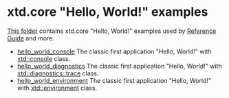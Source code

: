 # xtd.core "Hello, World!" examples

[This folder](.) contains xtd.core "Hello, World!" examples used by [Reference Guide](https://codedocs.xyz/gammasoft71/xtd/) and more.

* [hello_world_console](hello_world_console/README.md) The classic first application "Hello, World!" with [xtd::console](../../../src/xtd.core/include/xtd/basic_console.h) class.
* [hello_world_diagnostics](hello_world_diagnostics/README.md) The classic first application "Hello, World!" with [xtd::diagnostics::trace](../../../src/xtd.core/include/xtd/diagnostics/trace.h) class.
* [hello_world_environment](hello_world_environment/README.md) The classic first application "Hello, World!" with [xtd::environment](../../../src/xtd.core/include/xtd/environment.h) class.
